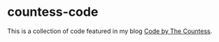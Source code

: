 countess-code
=============

This is a collection of code featured in my blog <a href ="https://carlyscodesnippets.wordpress.com/">Code by The Countess</a>.
